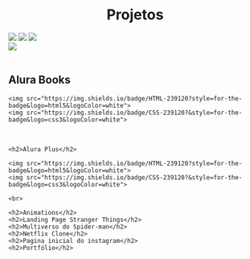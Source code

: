 <h1 align="center"> Projetos</h1>

<div>
<img src="https://img.shields.io/badge/HTML-239120?style=for-the-badge&logo=html5&logoColor=white">
<img src="https://img.shields.io/badge/CSS-239120?&style=for-the-badge&logo=css3&logoColor=white">
<img src="https://img.shields.io/badge/JavaScript-F7DF1E?style=for-the-badge&logo=javascript&logoColor=black">
<br>
<img src="https://img.shields.io/badge/Made%20for-VSCode-1f425f.svg">
</div><br>


<div>
    <h2>Alura Books</h2>
    
    <img src="https://img.shields.io/badge/HTML-239120?style=for-the-badge&logo=html5&logoColor=white">
    <img src="https://img.shields.io/badge/CSS-239120?&style=for-the-badge&logo=css3&logoColor=white">
    
       
</div><br>

    <h2>Alura Plus</h2>

    <img src="https://img.shields.io/badge/HTML-239120?style=for-the-badge&logo=html5&logoColor=white">
    <img src="https://img.shields.io/badge/CSS-239120?&style=for-the-badge&logo=css3&logoColor=white">
    
    <br>   

    <h2>Animations</h2>
    <h2>Landing Page Stranger Things</h2>
    <h2>Multiverso do Spider-man</h2>
    <h2>Netflix Clone</h2>
    <h2>Pagina inicial do instagram</h2>
    <h2>Portfólio</h2>


